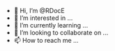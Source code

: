 - 👋 Hi, I’m @RDocE
- 👀 I’m interested in ...
- 🌱 I’m currently learning ...
- 💞️ I’m looking to collaborate on ...
- 📫 How to reach me ...

<!---
RDocE/RDocE is a ✨ special ✨ repository because its `README.md` (this file) appears on your GitHub profile.
You can click the Preview link to take a look at your changes.
--->
